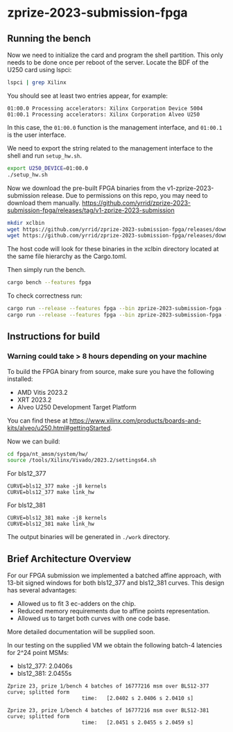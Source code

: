 # zprize-2023-submission-fpga

## Running the bench
Now we need to initialize the card and program the shell partition.
This only needs to be done once per reboot of the server.
Locate the BDF of the U250 card using lspci:

```bash
lspci | grep Xilinx
```

You should see at least two entries appear, for example:
```
01:00.0 Processing accelerators: Xilinx Corporation Device 5004
01:00.1 Processing accelerators: Xilinx Corporation Alveo U250
```
In this case, the `01:00.0` function is the management interface, and `01:00.1`
is the user interface.

We need to export the string related to the management interface to
the shell and run `setup_hw.sh`.

```bash
export U250_DEVICE=01:00.0
./setup_hw.sh
```

Now we download the pre-built FPGA binaries from the v1-zprize-2023-submission release.
Due to permissions on this repo, you may need to download them manually.
https://github.com/yrrid/zprize-2023-submission-fpga/releases/tag/v1-zprize-2023-submission
```bash
mkdir xclbin
wget https://github.com/yrrid/zprize-2023-submission-fpga/releases/download/v1-zprize-2023-submission/nt_amsm_bls12_377.xclbin -P xclbin
wget https://github.com/yrrid/zprize-2023-submission-fpga/releases/download/v1-zprize-2023-submission/nt_amsm_bls12_381.xclbin -P xclbin
```
The host code will look for these binaries in the xclbin directory located at the same file hierarchy as the Cargo.toml.

Then simply run the bench.
```bash
cargo bench --features fpga
```

To check correctness run:
```bash
cargo run --release --features fpga --bin zprize-2023-submission-fpga --  -c 377 -d 1048576 -s 0
cargo run --release --features fpga --bin zprize-2023-submission-fpga --  -c 381 -d 1048576 -s 0
```

## Instructions for build
### Warning could take > 8 hours depending on your machine
To build the FPGA binary from source, make sure you have the following installed:
- AMD Vitis 2023.2
- XRT 2023.2
- Alveo U250 Development Target Platform

You can find these at https://www.xilinx.com/products/boards-and-kits/alveo/u250.html#gettingStarted.

Now we can build:
```bash
cd fpga/nt_amsm/system/hw/
source /tools/Xilinx/Vivado/2023.2/settings64.sh
```

For bls12_377
```
CURVE=bls12_377 make -j8 kernels
CURVE=bls12_377 make link_hw
```

For bls12_381
```
CURVE=bls12_381 make -j8 kernels
CURVE=bls12_381 make link_hw
```

The output binaries will be generated in `./work` directory.

## Brief Architecture Overview
For our FPGA submission we implemented a batched affine approach, with 13-bit signed windows for both bls12_377 and bls12_381 curves.
This design has several advantages:
- Allowed us to fit 3 ec-adders on the chip.
- Reduced memory requirements due to affine points representation.
- Allowed us to target both curves with one code base.

More detailed documentation will be supplied soon.

In our testing on the supplied VM we obtain the following batch-4 latencies for 2^24 point MSMs:
- bls12_377: 2.0406s
- bls12_381: 2.0455s

```
Zprize 23, prize 1/bench 4 batches of 16777216 msm over BLS12-377 curve; splitted form
                        time:   [2.0402 s 2.0406 s 2.0410 s]

Zprize 23, prize 1/bench 4 batches of 16777216 msm over BLS12-381 curve; splitted form
                        time:   [2.0451 s 2.0455 s 2.0459 s]
```
